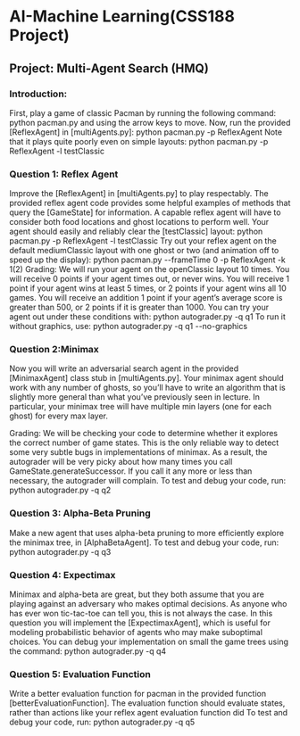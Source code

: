 # AI-Machine Learning(CSS188 Project)
## Project: Multi-Agent Search (HMQ)
### Introduction:

First, play a game of classic Pacman by running the following command: python pacman.py
and using the arrow keys to move. Now, run the provided [ReflexAgent] in [multiAgents.py]: python pacman.py -p ReflexAgent
Note that it plays quite poorly even on simple layouts: python pacman.py -p ReflexAgent -l testClassic

### Question 1: Reflex Agent
Improve the [ReflexAgent] in [multiAgents.py] to play respectably. The provided reflex agent code provides some helpful examples of methods that query the [GameState] for information. A capable reflex agent will have to consider both food locations and ghost locations to perform well. Your agent should easily and reliably clear the [testClassic] layout: python pacman.py -p ReflexAgent -l testClassic
Try out your reflex agent on the default mediumClassic layout with one ghost or two (and animation off to speed up the display): python pacman.py --frameTime 0 -p ReflexAgent -k 1(2)
Grading: We will run your agent on the openClassic layout 10 times. You will receive 0 points if your agent times out, or never wins. You will receive 1 point if your agent wins at least 5 times, or 2 points if your agent wins all 10 games. You will receive an addition 1 point if your agent’s average score is greater than 500, or 2 points if it is greater than 1000. You can try your agent out under these conditions with: python autograder.py -q q1
To run it without graphics, use: python autograder.py -q q1 --no-graphics

### Question 2:Minimax
Now you will write an adversarial search agent in the provided [MinimaxAgent] class stub in [multiAgents.py]. Your minimax agent should work with any number of ghosts, so you’ll have to write an algorithm that is slightly more general than what you’ve previously seen in lecture. In particular, your minimax tree will have multiple min layers (one for each ghost) for every max layer.

Grading: We will be checking your code to determine whether it explores the correct number of game states. This is the only reliable way to detect some very subtle bugs in implementations of minimax. As a result, the autograder will be very picky about how many times you call GameState.generateSuccessor. If you call it any more or less than necessary, the autograder will complain. To test and debug your code, run: python autograder.py -q q2

### Question 3: Alpha-Beta Pruning
Make a new agent that uses alpha-beta pruning to more efficiently explore the minimax tree, in [AlphaBetaAgent].
To test and debug your code, run: python autograder.py -q q3

### Question 4: Expectimax
Minimax and alpha-beta are great, but they both assume that you are playing against an adversary who makes optimal decisions. As anyone who has ever won tic-tac-toe can tell you, this is not always the case. In this question you will implement the [ExpectimaxAgent], which is useful for modeling probabilistic behavior of agents who may make suboptimal choices.
You can debug your implementation on small the game trees using the command: python autograder.py -q q4

### Question 5: Evaluation Function
Write a better evaluation function for pacman in the provided function [betterEvaluationFunction]. The evaluation function should evaluate states, rather than actions like your reflex agent evaluation function did
To test and debug your code, run: python autograder.py -q q5
